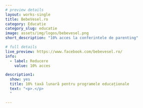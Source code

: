 ```yaml
---
# preview details
layout: works-single
title: BebeVesel.ro
category: Educatie
category_slug: educatie
image: assets/img/logos/bebevesel.png
short_description: "10% acces la conferintele de parenting"

# full details
live_preview: https://www.facebook.com/bebevesel.ro/
info:
  - label: Reducere
    value: 10% acces

description1:
  show: yes
  title: 10% taxă lunară pentru programele educaționale
  text: "<p>.</p>
  "

---
```

